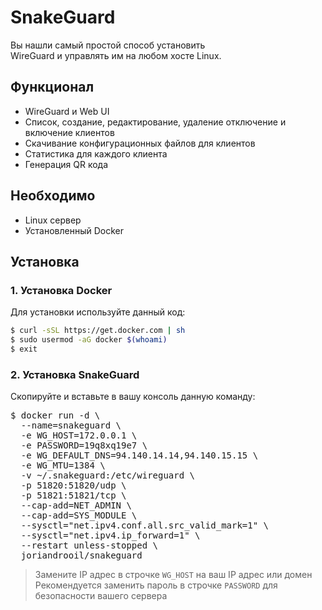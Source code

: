 # SnakeGuard
Вы нашли самый простой способ установить <br>
WireGuard и управлять им на любом хосте Linux.

## Функционал

* WireGuard и Web UI
* Список, создание, редактирование, удаление отключение и включение клиентов
* Скачивание конфигурационных файлов для клиентов
* Статистика для каждого клиента
* Генерация QR кода

## Необходимо

* Linux сервер
* Установленный Docker

## Установка

### 1. Установка Docker

Для установки используйте данный код:
```bash
$ curl -sSL https://get.docker.com | sh
$ sudo usermod -aG docker $(whoami)
$ exit
```

### 2. Установка SnakeGuard

Скопируйте и вставьте в вашу консоль данную команду:
<pre>
$ docker run -d \
  --name=snakeguard \
  -e WG_HOST=172.0.0.1 \
  -e PASSWORD=19q8xq19e7 \
  -e WG_DEFAULT_DNS=94.140.14.14,94.140.15.15 \
  -e WG_MTU=1384 \
  -v ~/.snakeguard:/etc/wireguard \
  -p 51820:51820/udp \
  -p 51821:51821/tcp \
  --cap-add=NET_ADMIN \
  --cap-add=SYS_MODULE \
  --sysctl="net.ipv4.conf.all.src_valid_mark=1" \
  --sysctl="net.ipv4.ip_forward=1" \
  --restart unless-stopped \
  joriandrooil/snakeguard
</pre>

> Замените IP адрес в строчке `WG_HOST` на ваш IP адрес или домен <br>
> Рекомендуется заменить пароль в строчке `PASSWORD` для безопасности вашего сервера
